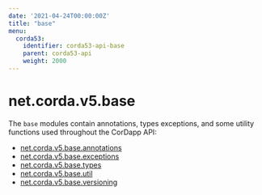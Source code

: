 ```yaml
---
date: '2021-04-24T00:00:00Z'
title: "base"
menu:
  corda53:
    identifier: corda53-api-base
    parent: corda53-api
    weight: 2000
---
```

# net.corda.v5.base
The `base` modules contain annotations, types exceptions, and some utility functions used throughout the CorDapp API:
* <a href="/en/api-ref/corda/{{<version-num>}}/net/corda/v5/base/annotations/package-summary.html" target=" blank">net.corda.v5.base.annotations</a>
* <a href="/en/api-ref/corda/{{<version-num>}}/net/corda/v5/base/exceptions/package-summary.html" target=" blank">net.corda.v5.base.exceptions</a>
* <a href="/en/api-ref/corda/{{<version-num>}}/net/corda/v5/base/types/package-summary.html" target=" blank">net.corda.v5.base.types</a>
* <a href="/en/api-ref/corda/{{<version-num>}}/net/corda/v5/base/util/package-summary.html" target=" blank">net.corda.v5.base.util</a>
* <a href="/en/api-ref/corda/{{<version-num>}}/net/corda/v5/base/versioning/package-summary.html" target=" blank">net.corda.v5.base.versioning</a>
